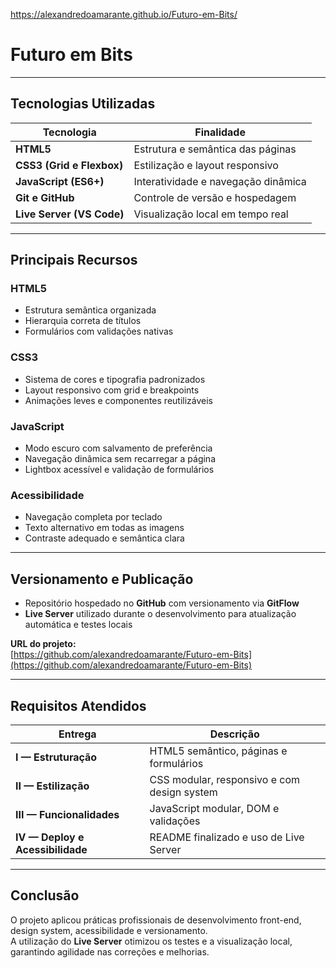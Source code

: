 https://alexandredoamarante.github.io/Futuro-em-Bits/

# Futuro em Bits

---

## Tecnologias Utilizadas

| Tecnologia | Finalidade |
|-------------|-------------|
| **HTML5** | Estrutura e semântica das páginas |
| **CSS3 (Grid e Flexbox)** | Estilização e layout responsivo |
| **JavaScript (ES6+)** | Interatividade e navegação dinâmica |
| **Git e GitHub** | Controle de versão e hospedagem |
| **Live Server (VS Code)** | Visualização local em tempo real |

---

## Principais Recursos

### HTML5
- Estrutura semântica organizada  
- Hierarquia correta de títulos  
- Formulários com validações nativas  

### CSS3
- Sistema de cores e tipografia padronizados  
- Layout responsivo com grid e breakpoints  
- Animações leves e componentes reutilizáveis  

### JavaScript
- Modo escuro com salvamento de preferência  
- Navegação dinâmica sem recarregar a página  
- Lightbox acessível e validação de formulários  

### Acessibilidade
- Navegação completa por teclado  
- Texto alternativo em todas as imagens  
- Contraste adequado e semântica clara  

---

## Versionamento e Publicação

- Repositório hospedado no **GitHub** com versionamento via **GitFlow**  
- **Live Server** utilizado durante o desenvolvimento para atualização automática e testes locais

**URL do projeto:**  
[https://github.com/alexandredoamarante/Futuro-em-Bits](https://github.com/alexandredoamarante/Futuro-em-Bits)

---

## Requisitos Atendidos

| Entrega | Descrição |
|----------|------------|
| **I — Estruturação** | HTML5 semântico, páginas e formulários |
| **II — Estilização** | CSS modular, responsivo e com design system |
| **III — Funcionalidades** | JavaScript modular, DOM e validações |
| **IV — Deploy e Acessibilidade** |README finalizado e uso de Live Server |

---

## Conclusão

O projeto aplicou práticas profissionais de desenvolvimento front-end, design system, acessibilidade e versionamento.  
A utilização do **Live Server** otimizou os testes e a visualização local, garantindo agilidade nas correções e melhorias.  


